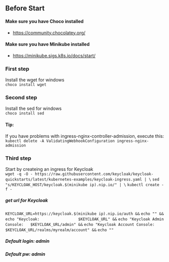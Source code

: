 ## Before Start
#### Make sure you have Choco installed
* https://community.chocolatey.org/
#### Make sure you have Minikube installed
* https://minikube.sigs.k8s.io/docs/start/

### First step
Install the wget for windows </br>
```choco install wget ```

### Second step
Install the sed for windows </br>
``` choco install sed ```

#### Tip:
If you have problems with ingress-nginx-controller-admission, execute this: </br>
``` kubectl delete -A ValidatingWebhookConfiguration ingress-nginx-admission ```

### Third step
Start by createing an ingress for Keycloak </br>
``` wget -q -O - https://raw.githubusercontent.com/keycloak/keycloak-quickstarts/latest/kubernetes-examples/keycloak-ingress.yaml | \ ```
``` sed "s/KEYCLOAK_HOST/keycloak.$(minikube ip).nip.io/" | \ ```
``` kubectl create -f - ```

##### get url for Keycloak </br>
``` KEYCLOAK_URL=https://keycloak.$(minikube ip).nip.io/auth && ```
``` echo "" && ```
``` echo "Keycloak:                 $KEYCLOAK_URL" && ```
``` echo "Keycloak Admin Console:   $KEYCLOAK_URL/admin" && ```
``` echo "Keycloak Account Console: $KEYCLOAK_URL/realms/myrealm/account" && ```
``` echo "" ```

##### Default login: admin
##### Default pw: admin
